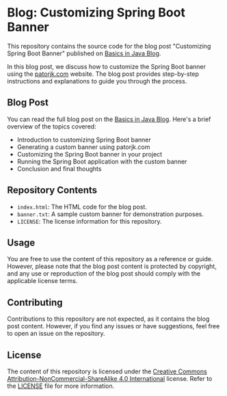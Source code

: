 # Blog: Customizing Spring Boot Banner

This repository contains the source code for the blog post "Customizing Spring Boot Banner" published on [Basics in Java Blog](https://www.blogger.com/blog/post/edit/preview/1343841909128074063/2844407789701822333).

In this blog post, we discuss how to customize the Spring Boot banner using the [patorjk.com](http://patorjk.com/software/taag/#p=display&f=Ogre&t=basics-in-java%0Ablogspot.com) website. The blog post provides step-by-step instructions and explanations to guide you through the process.

## Blog Post

You can read the full blog post on the [Basics in Java Blog](https://basics-in-java.blogspot.com). Here's a brief overview of the topics covered:

- Introduction to customizing Spring Boot banner
- Generating a custom banner using patorjk.com
- Customizing the Spring Boot banner in your project
- Running the Spring Boot application with the custom banner
- Conclusion and final thoughts

## Repository Contents

- `index.html`: The HTML code for the blog post.
- `banner.txt`: A sample custom banner for demonstration purposes.
- `LICENSE`: The license information for this repository.

## Usage

You are free to use the content of this repository as a reference or guide. However, please note that the blog post content is protected by copyright, and any use or reproduction of the blog post should comply with the applicable license terms.

## Contributing

Contributions to this repository are not expected, as it contains the blog post content. However, if you find any issues or have suggestions, feel free to open an issue on the repository.

## License

The content of this repository is licensed under the [Creative Commons Attribution-NonCommercial-ShareAlike 4.0 International](https://creativecommons.org/licenses/by-nc-sa/4.0/) license. Refer to the [LICENSE](LICENSE) file for more information.
